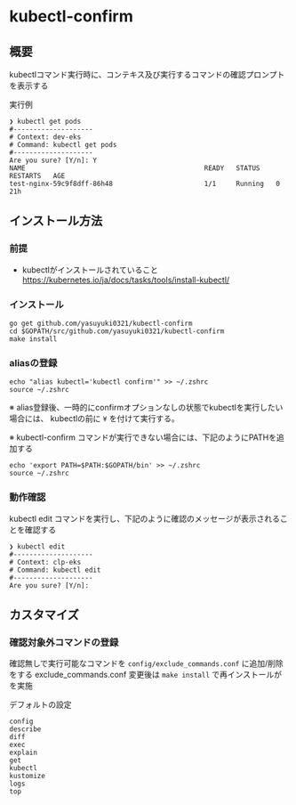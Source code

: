 # kubectl-confirm

## 概要

kubectlコマンド実行時に、コンテキス及び実行するコマンドの確認プロンプトを表示する

実行例

```shell
❯ kubectl get pods
#--------------------
# Context: dev-eks
# Command: kubectl get pods
#--------------------
Are you sure? [Y/n]: Y
NAME                                             READY   STATUS    RESTARTS   AGE
test-nginx-59c9f8dff-86h48                       1/1     Running   0          21h
```

## インストール方法

### 前提

- kubectlがインストールされていること  
https://kubernetes.io/ja/docs/tasks/tools/install-kubectl/

### インストール

```shell
go get github.com/yasuyuki0321/kubectl-confirm
cd $GOPATH/src/github.com/yasuyuki0321/kubectl-confirm
make install
```

### aliasの登録

```shell
echo "alias kubectl='kubectl confirm'" >> ~/.zshrc
source ~/.zshrc
```

※ alias登録後、一時的にconfirmオプションなしの状態でkubectlを実行したい場合には、
kubectlの前に `¥` を付けて実行する。

※ kubectl-confirm コマンドが実行できない場合には、下記のようにPATHを追加する

```shell
echo 'export PATH=$PATH:$GOPATH/bin' >> ~/.zshrc
source ~/.zshrc
```

### 動作確認

kubectl edit コマンドを実行し、下記のように確認のメッセージが表示されることを確認する

```shell
❯ kubectl edit
#--------------------
# Context: clp-eks
# Command: kubectl edit
#--------------------
Are you sure? [Y/n]:
```

## カスタマイズ

### 確認対象外コマンドの登録

確認無しで実行可能なコマンドを `config/exclude_commands.conf` に追加/削除をする
exclude_commands.conf 変更後は `make install` で再インストールがを実施

デフォルトの設定

```shell
config
describe
diff
exec
explain
get
kubectl
kustomize
logs
top
```

